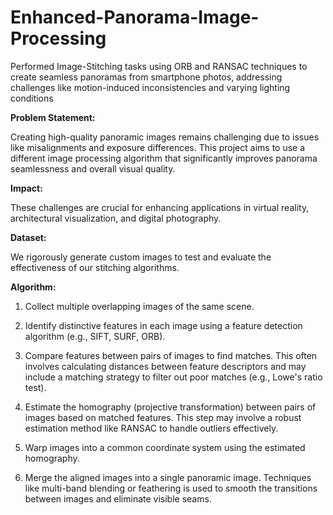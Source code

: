 # Enhanced-Panorama-Image-Processing
Performed Image-Stitching tasks using ORB and RANSAC techniques to create seamless panoramas from smartphone photos, addressing challenges like motion-induced inconsistencies and varying lighting conditions

**Problem Statement:**

Creating high-quality panoramic images remains challenging due to issues like misalignments and exposure differences. This project aims to use a different image processing algorithm that significantly improves panorama seamlessness and overall visual quality.

**Impact:**

These challenges are crucial for enhancing applications in virtual reality, architectural visualization, and digital photography.

**Dataset:**

We rigorously generate custom images to test and evaluate the effectiveness of our stitching algorithms.

**Algorithm:**

1. Collect multiple overlapping images of the same scene.

2. Identify distinctive features in each image using a feature detection algorithm
(e.g., SIFT, SURF, ORB).

3. Compare features between pairs of images to find matches. This often involves
calculating distances between feature descriptors and may include a matching
strategy to filter out poor matches (e.g., Lowe's ratio test).

4. Estimate the homography (projective transformation) between pairs of images
based on matched features. This step may involve a robust estimation method like
RANSAC to handle outliers effectively.

5. Warp images into a common coordinate system using the estimated homography.

6. Merge the aligned images into a single panoramic image. Techniques like
multi-band blending or feathering is used to smooth the transitions between images and eliminate visible seams.
